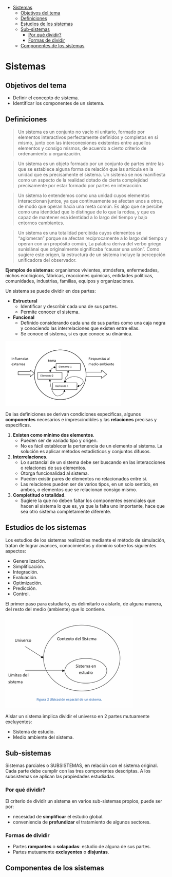 - [Sistemas](#sistemas)
  - [Objetivos del tema](#objetivos-del-tema)
  - [Definiciones](#definiciones)
  - [Estudios de los sistemas](#estudios-de-los-sistemas)
  - [Sub-sistemas](#sub-sistemas)
    - [Por qué dividir?](#por-qu%c3%a9-dividir)
    - [Formas de dividir](#formas-de-dividir)
  - [Componentes de los sistemas](#componentes-de-los-sistemas)

# Sistemas
## Objetivos del tema
- Definir el concepto de sistema.
- Identificar los componentes de un sistema.

## Definiciones

> Un sistema es un conjunto no vacío ni unitario, formado por elementos interactivos perfectamente definidos y completos en sí mismo, junto con las interconexiones existentes entre aquellos elementos y consigo mismos, de acuerdo a cierto criterio de ordenamiento u organización.

> Un sistema es un objeto formado por un conjunto de partes entre las que se establece alguna forma de relación que las articula en la unidad que es precisamente el sistema. Un sistema se nos manifiesta como un aspecto de la realidad dotado de cierta complejidad precisamente por estar formado por partes en interacción.

> Un sistema lo entendemos como una unidad cuyos elementos interaccionan juntos, ya que continuamente se afectan unos a otros, de modo que operan hacia una meta común. Es algo que se percibe como una identidad que lo distingue de lo que la rodea, y que es capaz de mantener esa identidad a lo largo del tiempo y bajo entornos cambiantes.

> Un sistema es una totalidad percibida cuyos elementos se “aglomeran” porque se afectan recíprocamente a lo largo del tiempo y operan con un propósito común, La palabra deriva del verbo griego sunislánai que originalmente significaba “causar una unión”. Como sugiere este origen, la estructura de un sistema incluye la percepción unificadora del observador.

**Ejemplos de sistemas**: organismos vivientes, atmósfera, enfermedades, nichos ecológicos, fábricas, reacciones químicas, entidades políticas, comunidades, industrias, familias, equipos y organizaciones.

Un sistema se puede dividir en dos partes:
- **Estructural**
  - Identificar y describir cada una de sus partes.
  - Permite conocer el sistema.
- **Funcional**
  - Definido considerando cada una de sus partes como una caja negra y conociendo las interrelaciones que existen entre ellas.
  - Se conoce el sistema, si es que conoce su dinámica.

![Representación de un sistema](/unidad-1/img/representacion-sistema.png "Representación de un sistema.")

De las definiciones se derivan condiciones especificas, algunos **componentes** necesarios e imprescindibles y las **relaciones** precisas y especificas.
1. **Existen como mínimo dos elementos**.
   - Pueden ser de variado tipo y origen.
   - No es fácil establecer la pertenencia de un elemento al sistema. La solución es aplicar métodos estadísticos y conjuntos difusos.
2. **Interrelaciones**.
   - Lo sustancial de un sistema debe ser buscando en las interacciones o relaciones de sus elementos.
   - Otorga funcionalidad al sistema.
   - Pueden existir pares de elementos no relacionados entre sí.
   - Las relaciones pueden ser de varios tipos, en un solo sentido, en ambos, o elementos que se relacionan consigo mismo.
3. **Completitud o totalidad**.
   - Sugiere la que no deben faltar los componentes esenciales que hacen al sistema lo que es, ya que la falta uno importante, hace que sea otro sistema completamente diferente.

## Estudios de los sistemas
Los estudios de los sistemas realizables mediante el método de simulación, tratan de
lograr avances, conocimientos y dominio sobre los siguientes aspectos:
- Generalización.
- Simplificación.
- Integración.
- Evaluación.
- Optimización.
- Predicción.
- Control.

El primer paso para estudiarlo, es delimitarlo o aislarlo, de alguna manera, del resto del medio (ambiente) que lo contiene.

![Ubicación espacial de un sistema](/unidad-1/img/Captura%20de%20pantalla%20de%202020-04-25%2001-24-37.png)

Aislar un sistema implica dividir el universo en 2 partes mutuamente excluyentes:
- Sistema de estudio.
- Medio ambiente del sistema.

## Sub-sistemas
Sistemas parciales o SUBSISTEMAS, en relación con el sistema original. Cada parte debe cumplir con las tres componentes descriptas. A los subsistemas se aplican las propiedades estudiadas.

### Por qué dividir?
El criterio de dividir un sistema en varios sub-sistemas propios, puede ser por:
- necesidad de **simplificar** el estudio global.
- conveniencia de **profundizar** el tratamiento de algunos sectores.

### Formas de dividir
- Partes **rampantes** o **solapadas**: estudio de alguna de sus partes.
- Partes mutuamente **excluyentes** o **disjuntas**.

## Componentes de los sistemas
